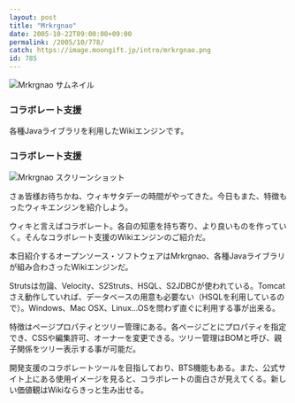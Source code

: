 ```yaml
---
layout: post
title: "Mrkrgnao"
date: 2005-10-22T09:00:00+09:00
permalink: /2005/10/778/
catch: https://image.moongift.jp/intro/mrkrgnao.png
id: 785
---
```

 ![Mrkrgnao サムネイル](https://image.moongift.jp/intro/mrkrgnao.s.png "Mrkrgnao サムネイル")
  

### コラボレート支援
  
各種Javaライブラリを利用したWikiエンジンです。  
<!--more-->  

### コラボレート支援
  

![Mrkrgnao スクリーンショット](https://image.moongift.jp/intro/mrkrgnao.png "Mrkrgnao スクリーンショット")

  

さぁ皆様お待ちかね、ウィキサタデーの時間がやってきた。今日もまた、特徴もったウィキエンジンを紹介しよう。

  

ウィキと言えばコラボレート。各自の知恵を持ち寄り、より良いものを作っていく。そんなコラボレート支援のWikiエンジンのご紹介だ。

  

本日紹介するオープンソース・ソフトウェアはMrkrgnao、各種Javaライブラリが組み合わさったWikiエンジンだ。

  

Strutsは勿論、Velocity、S2Struts、HSQL、S2JDBCが使われている。Tomcatさえ動作していれば、データベースの用意も必要ない（HSQLを利用しているので）。Windows、Mac OSX、Linux…OSを問わず直ぐに利用する事が出来る。

  

特徴はページプロパティとツリー管理にある。各ページごとにプロパティを指定でき、CSSや編集許可、オーナーを変更できる。ツリー管理はBOMと呼び、親子関係をツリー表示する事が可能だ。

  

開発支援のコラボレートツールを目指しており、BTS機能もある。また、公式サイト上にある使用イメージを見ると、コラボレートの面白さが見えてくる。新しい価値観はWikiならきっと生み出せる。

